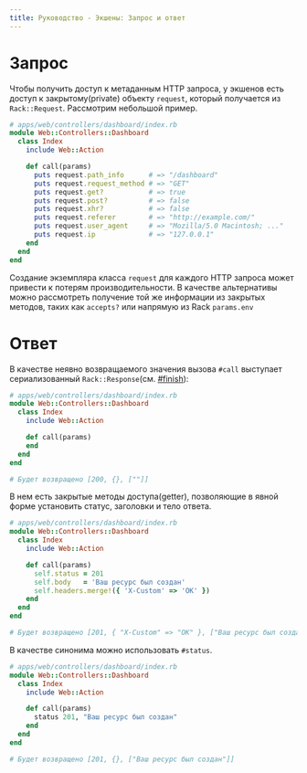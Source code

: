 ```yaml
---
title: Руководство - Экшены: Запрос и ответ
---
```


# Запрос

Чтобы получить доступ к метаданным HTTP запроса, у экшенов есть доступ к закрытому(private) объекту `request`, который получается из `Rack::Request`. Рассмотрим небольшой пример.

```ruby
# apps/web/controllers/dashboard/index.rb
module Web::Controllers::Dashboard
  class Index
    include Web::Action

    def call(params)
      puts request.path_info      # => "/dashboard"
      puts request.request_method # => "GET"
      puts request.get?           # => true
      puts request.post?          # => false
      puts request.xhr?           # => false
      puts request.referer        # => "http://example.com/"
      puts request.user_agent     # => "Mozilla/5.0 Macintosh; ..."
      puts request.ip             # => "127.0.0.1"
    end
  end
end
```

<p class="warning">
  Создание экземпляра класса <code>request</code> для каждого HTTP запроса может привести к потерям производительности.
  В качестве альтернативы можно рассмотреть получение той же информации из закрытых методов, таких как <code>accepts?</code> или напрямую из Rack <code>params.env</code>
</p>

# Ответ

В качестве неявно возвращаемого значения вызова `#call` выступает сериализованный `Rack::Response`(см. [#finish](http://rubydoc.info/github/rack/rack/master/Rack/Response#finish-instance_method)):

```ruby
# apps/web/controllers/dashboard/index.rb
module Web::Controllers::Dashboard
  class Index
    include Web::Action

    def call(params)
    end
  end
end

# Будет возвращено [200, {}, [""]]
```

В нем есть закрытые методы доступа(getter), позволяющие в явной форме установить статус, заголовки и тело ответа.

```ruby
# apps/web/controllers/dashboard/index.rb
module Web::Controllers::Dashboard
  class Index
    include Web::Action

    def call(params)
      self.status = 201
      self.body   = 'Ваш ресурс был создан'
      self.headers.merge!({ 'X-Custom' => 'OK' })
    end
  end
end

# Будет возвращено [201, { "X-Custom" => "OK" }, ["Ваш ресурс был создан"]]
```

В качестве синонима можно использовать `#status`.

```ruby
# apps/web/controllers/dashboard/index.rb
module Web::Controllers::Dashboard
  class Index
    include Web::Action

    def call(params)
      status 201, "Ваш ресурс был создан"
    end
  end
end

# Будет возвращено [201, {}, ["Ваш ресурс был создан"]]
```
